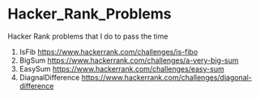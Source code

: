 # Hacker_Rank_Problems
Hacker Rank problems that I do to pass the time

1. IsFib https://www.hackerrank.com/challenges/is-fibo
2. BigSum https://www.hackerrank.com/challenges/a-very-big-sum
3. EasySum https://www.hackerrank.com/challenges/easy-sum
4. DiagnalDifference https://www.hackerrank.com/challenges/diagonal-difference
